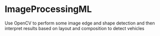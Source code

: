 # ImageProcessingML
Use OpenCV to perform some image edge and shape detection and then interpret results based on layout and composition to detect vehicles
